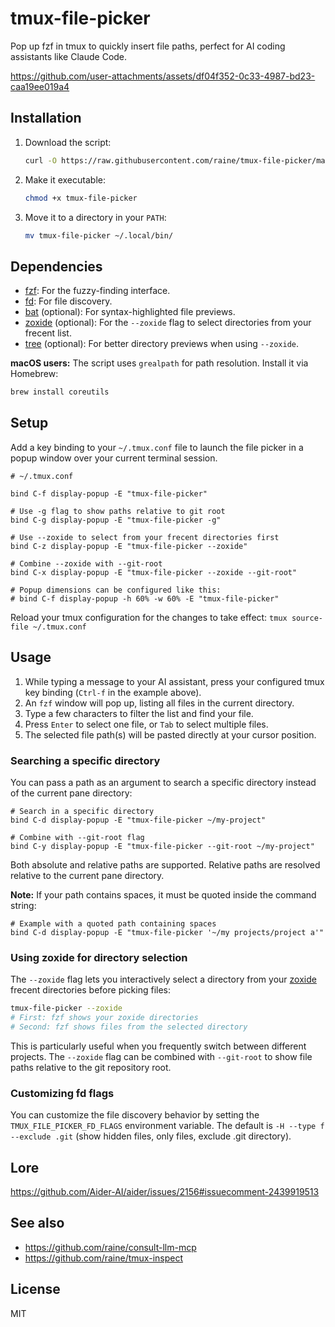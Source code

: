 # tmux-file-picker

Pop up fzf in tmux to quickly insert file paths, perfect for AI coding
assistants like Claude Code.

https://github.com/user-attachments/assets/df04f352-0c33-4987-bd23-caa19ee019a4

## Installation

1.  Download the script:
    ```sh
    curl -O https://raw.githubusercontent.com/raine/tmux-file-picker/main/tmux-file-picker
    ```
2.  Make it executable:
    ```sh
    chmod +x tmux-file-picker
    ```
3.  Move it to a directory in your `PATH`:
    ```sh
    mv tmux-file-picker ~/.local/bin/
    ```

## Dependencies

- [fzf](https://github.com/junegunn/fzf): For the fuzzy-finding interface.
- [fd](https://github.com/sharkdp/fd): For file discovery.
- [bat](https://github.com/sharkdp/bat) (optional): For syntax-highlighted file
  previews.
- [zoxide](https://github.com/ajeetdsouza/zoxide) (optional): For the `--zoxide`
  flag to select directories from your frecent list.
- [tree](https://gitlab.com/OldManProgrammer/unix-tree) (optional): For better
  directory previews when using `--zoxide`.

**macOS users:** The script uses `grealpath` for path resolution. Install it via
Homebrew:

```sh
brew install coreutils
```

## Setup

Add a key binding to your `~/.tmux.conf` file to launch the file picker in a
popup window over your current terminal session.

```tmux
# ~/.tmux.conf

bind C-f display-popup -E "tmux-file-picker"

# Use -g flag to show paths relative to git root
bind C-g display-popup -E "tmux-file-picker -g"

# Use --zoxide to select from your frecent directories first
bind C-z display-popup -E "tmux-file-picker --zoxide"

# Combine --zoxide with --git-root
bind C-x display-popup -E "tmux-file-picker --zoxide --git-root"

# Popup dimensions can be configured like this:
# bind C-f display-popup -h 60% -w 60% -E "tmux-file-picker"
```

Reload your tmux configuration for the changes to take effect:
`tmux source-file ~/.tmux.conf`

## Usage

1.  While typing a message to your AI assistant, press your configured tmux key
    binding (`Ctrl-f` in the example above).
2.  An `fzf` window will pop up, listing all files in the current directory.
3.  Type a few characters to filter the list and find your file.
4.  Press `Enter` to select one file, or `Tab` to select multiple files.
5.  The selected file path(s) will be pasted directly at your cursor position.

### Searching a specific directory

You can pass a path as an argument to search a specific directory instead of the
current pane directory:

```tmux
# Search in a specific directory
bind C-d display-popup -E "tmux-file-picker ~/my-project"

# Combine with --git-root flag
bind C-y display-popup -E "tmux-file-picker --git-root ~/my-project"
```

Both absolute and relative paths are supported. Relative paths are resolved
relative to the current pane directory.

**Note:** If your path contains spaces, it must be quoted inside the command
string:

```tmux
# Example with a quoted path containing spaces
bind C-d display-popup -E "tmux-file-picker '~/my projects/project a'"
```

### Using zoxide for directory selection

The `--zoxide` flag lets you interactively select a directory from your
[zoxide](https://github.com/ajeetdsouza/zoxide) frecent directories before
picking files:

```bash
tmux-file-picker --zoxide
# First: fzf shows your zoxide directories
# Second: fzf shows files from the selected directory
```

This is particularly useful when you frequently switch between different
projects. The `--zoxide` flag can be combined with `--git-root` to show file
paths relative to the git repository root.

### Customizing fd flags

You can customize the file discovery behavior by setting the
`TMUX_FILE_PICKER_FD_FLAGS` environment variable. The default is
`-H --type f --exclude .git` (show hidden files, only files, exclude .git
directory).

## Lore

https://github.com/Aider-AI/aider/issues/2156#issuecomment-2439919513

## See also

- https://github.com/raine/consult-llm-mcp
- https://github.com/raine/tmux-inspect

## License

MIT
